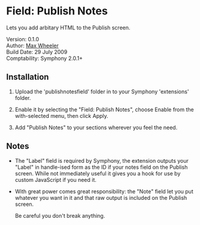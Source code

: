 # Field: Publish Notes

Lets you add arbitary HTML to the Publish screen.
 
Version: 0.1.0  
Author: [Max Wheeler](http://makenosound.com)  
Build Date: 29 July 2009  
Comptability: Symphony 2.0.1+


## Installation
 
1. Upload the 'publishnotesfield' folder in to your Symphony 'extensions' folder.
 
2. Enable it by selecting the "Field: Publish Notes", choose Enable from the with-selected menu, then click Apply.
 
3. Add "Publish Notes" to your sections wherever you feel the need.


## Notes

* The "Label" field is required by Symphony, the extension outputs your "Label" in handle-ised form as the ID if your notes field on the Publish screen. While not immediately useful it gives you a hook for use by custom JavaScript if you need it.

* With great power comes great responsibility: the "Note" field let you put whatever you want in it and that raw output is included on the Publish screen.
	
	Be careful you don't break anything.